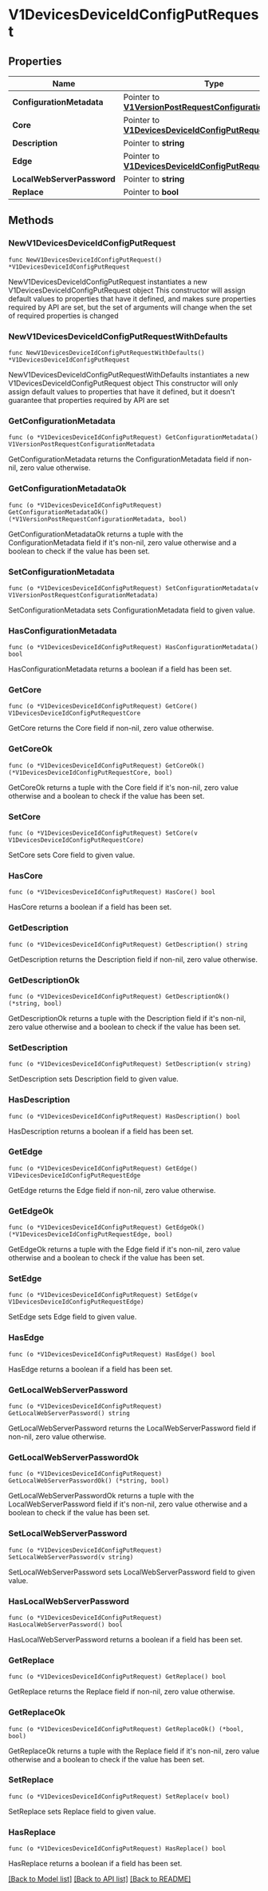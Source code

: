 # V1DevicesDeviceIdConfigPutRequest

## Properties

Name | Type | Description | Notes
------------ | ------------- | ------------- | -------------
**ConfigurationMetadata** | Pointer to [**V1VersionPostRequestConfigurationMetadata**](V1VersionPostRequestConfigurationMetadata.md) |  | [optional] 
**Core** | Pointer to [**V1DevicesDeviceIdConfigPutRequestCore**](V1DevicesDeviceIdConfigPutRequestCore.md) |  | [optional] 
**Description** | Pointer to **string** |  | [optional] 
**Edge** | Pointer to [**V1DevicesDeviceIdConfigPutRequestEdge**](V1DevicesDeviceIdConfigPutRequestEdge.md) |  | [optional] 
**LocalWebServerPassword** | Pointer to **string** |  | [optional] 
**Replace** | Pointer to **bool** |  | [optional] 

## Methods

### NewV1DevicesDeviceIdConfigPutRequest

`func NewV1DevicesDeviceIdConfigPutRequest() *V1DevicesDeviceIdConfigPutRequest`

NewV1DevicesDeviceIdConfigPutRequest instantiates a new V1DevicesDeviceIdConfigPutRequest object
This constructor will assign default values to properties that have it defined,
and makes sure properties required by API are set, but the set of arguments
will change when the set of required properties is changed

### NewV1DevicesDeviceIdConfigPutRequestWithDefaults

`func NewV1DevicesDeviceIdConfigPutRequestWithDefaults() *V1DevicesDeviceIdConfigPutRequest`

NewV1DevicesDeviceIdConfigPutRequestWithDefaults instantiates a new V1DevicesDeviceIdConfigPutRequest object
This constructor will only assign default values to properties that have it defined,
but it doesn't guarantee that properties required by API are set

### GetConfigurationMetadata

`func (o *V1DevicesDeviceIdConfigPutRequest) GetConfigurationMetadata() V1VersionPostRequestConfigurationMetadata`

GetConfigurationMetadata returns the ConfigurationMetadata field if non-nil, zero value otherwise.

### GetConfigurationMetadataOk

`func (o *V1DevicesDeviceIdConfigPutRequest) GetConfigurationMetadataOk() (*V1VersionPostRequestConfigurationMetadata, bool)`

GetConfigurationMetadataOk returns a tuple with the ConfigurationMetadata field if it's non-nil, zero value otherwise
and a boolean to check if the value has been set.

### SetConfigurationMetadata

`func (o *V1DevicesDeviceIdConfigPutRequest) SetConfigurationMetadata(v V1VersionPostRequestConfigurationMetadata)`

SetConfigurationMetadata sets ConfigurationMetadata field to given value.

### HasConfigurationMetadata

`func (o *V1DevicesDeviceIdConfigPutRequest) HasConfigurationMetadata() bool`

HasConfigurationMetadata returns a boolean if a field has been set.

### GetCore

`func (o *V1DevicesDeviceIdConfigPutRequest) GetCore() V1DevicesDeviceIdConfigPutRequestCore`

GetCore returns the Core field if non-nil, zero value otherwise.

### GetCoreOk

`func (o *V1DevicesDeviceIdConfigPutRequest) GetCoreOk() (*V1DevicesDeviceIdConfigPutRequestCore, bool)`

GetCoreOk returns a tuple with the Core field if it's non-nil, zero value otherwise
and a boolean to check if the value has been set.

### SetCore

`func (o *V1DevicesDeviceIdConfigPutRequest) SetCore(v V1DevicesDeviceIdConfigPutRequestCore)`

SetCore sets Core field to given value.

### HasCore

`func (o *V1DevicesDeviceIdConfigPutRequest) HasCore() bool`

HasCore returns a boolean if a field has been set.

### GetDescription

`func (o *V1DevicesDeviceIdConfigPutRequest) GetDescription() string`

GetDescription returns the Description field if non-nil, zero value otherwise.

### GetDescriptionOk

`func (o *V1DevicesDeviceIdConfigPutRequest) GetDescriptionOk() (*string, bool)`

GetDescriptionOk returns a tuple with the Description field if it's non-nil, zero value otherwise
and a boolean to check if the value has been set.

### SetDescription

`func (o *V1DevicesDeviceIdConfigPutRequest) SetDescription(v string)`

SetDescription sets Description field to given value.

### HasDescription

`func (o *V1DevicesDeviceIdConfigPutRequest) HasDescription() bool`

HasDescription returns a boolean if a field has been set.

### GetEdge

`func (o *V1DevicesDeviceIdConfigPutRequest) GetEdge() V1DevicesDeviceIdConfigPutRequestEdge`

GetEdge returns the Edge field if non-nil, zero value otherwise.

### GetEdgeOk

`func (o *V1DevicesDeviceIdConfigPutRequest) GetEdgeOk() (*V1DevicesDeviceIdConfigPutRequestEdge, bool)`

GetEdgeOk returns a tuple with the Edge field if it's non-nil, zero value otherwise
and a boolean to check if the value has been set.

### SetEdge

`func (o *V1DevicesDeviceIdConfigPutRequest) SetEdge(v V1DevicesDeviceIdConfigPutRequestEdge)`

SetEdge sets Edge field to given value.

### HasEdge

`func (o *V1DevicesDeviceIdConfigPutRequest) HasEdge() bool`

HasEdge returns a boolean if a field has been set.

### GetLocalWebServerPassword

`func (o *V1DevicesDeviceIdConfigPutRequest) GetLocalWebServerPassword() string`

GetLocalWebServerPassword returns the LocalWebServerPassword field if non-nil, zero value otherwise.

### GetLocalWebServerPasswordOk

`func (o *V1DevicesDeviceIdConfigPutRequest) GetLocalWebServerPasswordOk() (*string, bool)`

GetLocalWebServerPasswordOk returns a tuple with the LocalWebServerPassword field if it's non-nil, zero value otherwise
and a boolean to check if the value has been set.

### SetLocalWebServerPassword

`func (o *V1DevicesDeviceIdConfigPutRequest) SetLocalWebServerPassword(v string)`

SetLocalWebServerPassword sets LocalWebServerPassword field to given value.

### HasLocalWebServerPassword

`func (o *V1DevicesDeviceIdConfigPutRequest) HasLocalWebServerPassword() bool`

HasLocalWebServerPassword returns a boolean if a field has been set.

### GetReplace

`func (o *V1DevicesDeviceIdConfigPutRequest) GetReplace() bool`

GetReplace returns the Replace field if non-nil, zero value otherwise.

### GetReplaceOk

`func (o *V1DevicesDeviceIdConfigPutRequest) GetReplaceOk() (*bool, bool)`

GetReplaceOk returns a tuple with the Replace field if it's non-nil, zero value otherwise
and a boolean to check if the value has been set.

### SetReplace

`func (o *V1DevicesDeviceIdConfigPutRequest) SetReplace(v bool)`

SetReplace sets Replace field to given value.

### HasReplace

`func (o *V1DevicesDeviceIdConfigPutRequest) HasReplace() bool`

HasReplace returns a boolean if a field has been set.


[[Back to Model list]](../README.md#documentation-for-models) [[Back to API list]](../README.md#documentation-for-api-endpoints) [[Back to README]](../README.md)


